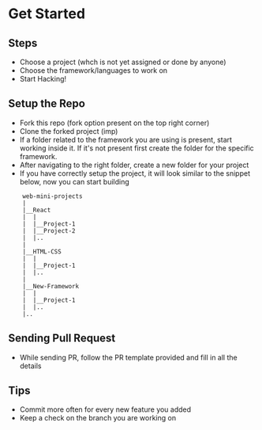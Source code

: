 # Get Started

## Steps
 - Choose a project (whch is not yet assigned or done by anyone)
 - Choose the framework/languages to work on
 - Start Hacking!

## Setup the Repo
 - Fork this repo (fork option present on the top right corner)
 - Clone the forked project (imp)
 - If a folder related to the framework you are using is present, start working inside it. If it's not present first create the folder for the specific framework.
 - After navigating to the right folder, create a new folder for your project
 - If you have correctly setup the project, it will look similar to the snippet below, now you can start building

```{javascript}
    web-mini-projects
    |
    |__React
    |  |
    |  |__Project-1 
    |  |__Project-2
    |  |..
    |
    |__HTML-CSS
    |  |
    |  |__Project-1
    |  |..
    |
    |__New-Framework
    |  |
    |  |__Project-1
    |  |..
    |.. 
```
## Sending Pull Request
 - While sending PR, follow the PR template provided and fill in all the details


## Tips
 - Commit more often for every new feature you added
 - Keep a check on the branch you are working on 